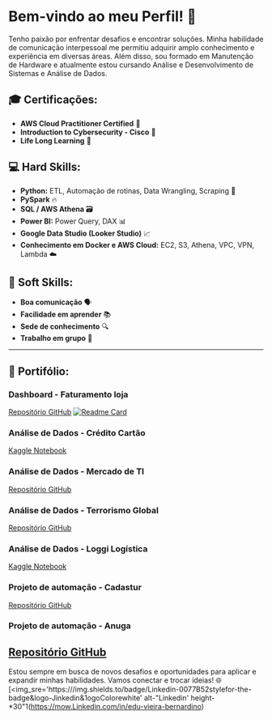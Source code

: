 # Bem-vindo ao meu Perfil! 🚀

Tenho paixão por enfrentar desafios e encontrar soluções. Minha habilidade de comunicação interpessoal me permitiu adquirir amplo conhecimento e experiência em diversas áreas. Além disso, sou formado em Manutenção de Hardware e atualmente estou cursando Análise e Desenvolvimento de Sistemas e Análise de Dados.

## 🎓 Certificações:
- **AWS Cloud Practitioner Certified** 📜
- **Introduction to Cybersecurity - Cisco** 🔐
- **Life Long Learning** 📘

## 💻 Hard Skills:
- **Python:** ETL, Automação de rotinas, Data Wrangling, Scraping 🐍
- **PySpark** 🔥
- **SQL / AWS Athena** 🗃️
- **Power BI:** Power Query, DAX 📊
- **Google Data Studio (Looker Studio)** 📈
- **Conhecimento em Docker e AWS Cloud:** EC2, S3, Athena, VPC, VPN, Lambda ☁️

## 🌟 Soft Skills:
- **Boa comunicação** 🗣️
- **Facilidade em aprender** 📚
- **Sede de conhecimento** 🔍
- **Trabalho em grupo** 🤝

---

## 📁 Portifólio:

### Dashboard - Faturamento loja
[Repositório GitHub](https://github.com/EduBernardino/Dashboards-BI)
[![Readme Card](https://github-readme-stats.vercel.app/api/pin/?username=EduBernardino&repo=Dashboards-BI)](https://github.com/anuraghazra/github-readme-stats)

### Análise de Dados - Crédito Cartão
[Kaggle Notebook](https://www.kaggle.com/code/eduardovbernardino/analise-de-dados-credito-ebac)

### Análise de Dados - Mercado de TI
[Repositório GitHub](https://github.com/EduBernardino/Projects_Data_Analysis/blob/main/Analise_Mercado_TI.ipynb)

### Análise de Dados - Terrorismo Global
[Repositório GitHub](https://github.com/EduBernardino/Terrorismo-Global)

### Análise de Dados - Loggi Logística
[Kaggle Notebook](https://www.kaggle.com/code/eduardovbernardino/analise-de-dados-loggi-logistica/notebook)

### Projeto de automação - Cadastur
[Repositório GitHub](https://github.com/EduBernardino/Projects_Data_Analysis/blob/main/Automa%C3%A7%C3%A3o_Cadastur_V1_9_1.py)

### Projeto de automação - Anuga
[Repositório GitHub](https://github.com/EduBernardino/Projects_Data_Analysis/blob/main/Scraping_Anuga.py)
---

Estou sempre em busca de novos desafios e oportunidades para aplicar e expandir minhas habilidades. Vamos conectar e trocar ideias! 🌐
[<img_sre='https:///img.shields.to/badge/Linkedin-0077B52stylefor-the-badge&logo-Jinkedin&1ogoColorewhite' alt-"Linkedin' height-*30"1(https://mow.Linkedin.com/in/edu-vieira-bernardino)
